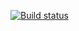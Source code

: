 [![Build status](https://ci.appveyor.com/api/projects/status/7lg70d5vx7ugcwnt?svg=true)](https://ci.appveyor.com/project/DariaSeliverstova/web-gudn6)

